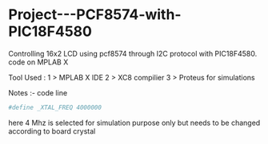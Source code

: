 # Project---PCF8574-with-PIC18F4580
Controlling 16x2 LCD using pcf8574 through I2C protocol with PIC18F4580. code on MPLAB X

Tool Used :
1 > MPLAB X IDE
2 > XC8 compilier
3 > Proteus for simulations

Notes :-
 code line 
```bash 
#define _XTAL_FREQ 4000000
```
 here 4 Mhz is selected for simulation purpose only but needs to be changed according to board crystal
